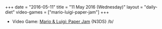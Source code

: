 +++
date = "2016-05-11"
title = "11 May 2016 (Wednesday)"
layout = "daily-diet"
video-games = ["mario-luigi-paper-jam"]
+++


* Video Game: [Mario & Luigi: Paper Jam](/video-games/mario-luigi-paper-jam) {N3DS} /b/